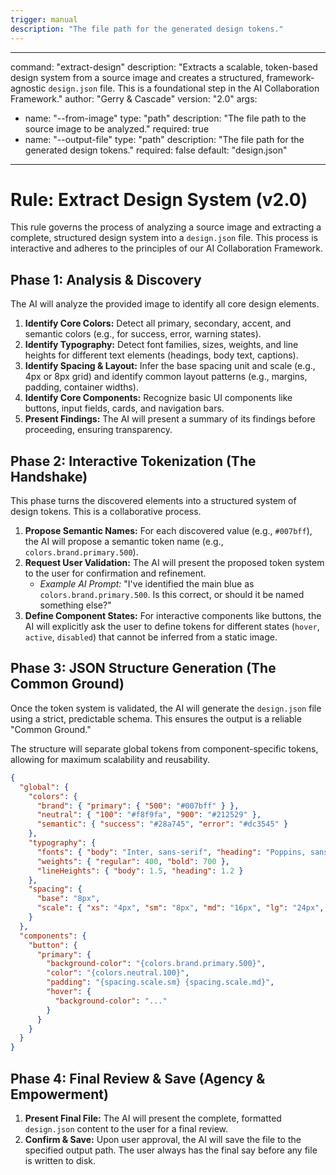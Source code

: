 ```yaml
---
trigger: manual
description: "The file path for the generated design tokens."
---
```


---
command: "extract-design"
description: "Extracts a scalable, token-based design system from a source image and creates a structured, framework-agnostic `design.json` file. This is a foundational step in the AI Collaboration Framework."
author: "Gerry & Cascade"
version: "2.0"
args:
  - name: "--from-image"
    type: "path"
    description: "The file path to the source image to be analyzed."
    required: true
  - name: "--output-file"
    type: "path"
    description: "The file path for the generated design tokens."
    required: false
    default: "design.json"
---

# Rule: Extract Design System (v2.0)

This rule governs the process of analyzing a source image and extracting a complete, structured design system into a `design.json` file. This process is interactive and adheres to the principles of our AI Collaboration Framework.

## Phase 1: Analysis & Discovery

The AI will analyze the provided image to identify all core design elements.

1.  **Identify Core Colors:** Detect all primary, secondary, accent, and semantic colors (e.g., for success, error, warning states).
2.  **Identify Typography:** Detect font families, sizes, weights, and line heights for different text elements (headings, body text, captions).
3.  **Identify Spacing & Layout:** Infer the base spacing unit and scale (e.g., 4px or 8px grid) and identify common layout patterns (e.g., margins, padding, container widths).
4.  **Identify Core Components:** Recognize basic UI components like buttons, input fields, cards, and navigation bars.
5.  **Present Findings:** The AI will present a summary of its findings before proceeding, ensuring transparency.

## Phase 2: Interactive Tokenization (The Handshake)

This phase turns the discovered elements into a structured system of design tokens. This is a collaborative process.

1.  **Propose Semantic Names:** For each discovered value (e.g., `#007bff`), the AI will propose a semantic token name (e.g., `colors.brand.primary.500`).
2.  **Request User Validation:** The AI will present the proposed token system to the user for confirmation and refinement.
    -   *Example AI Prompt:* "I've identified the main blue as `colors.brand.primary.500`. Is this correct, or should it be named something else?"
3.  **Define Component States:** For interactive components like buttons, the AI will explicitly ask the user to define tokens for different states (`hover`, `active`, `disabled`) that cannot be inferred from a static image.

## Phase 3: JSON Structure Generation (The Common Ground)

Once the token system is validated, the AI will generate the `design.json` file using a strict, predictable schema. This ensures the output is a reliable "Common Ground."

The structure will separate global tokens from component-specific tokens, allowing for maximum scalability and reusability.

```json
{
  "global": {
    "colors": {
      "brand": { "primary": { "500": "#007bff" } },
      "neutral": { "100": "#f8f9fa", "900": "#212529" },
      "semantic": { "success": "#28a745", "error": "#dc3545" }
    },
    "typography": {
      "fonts": { "body": "Inter, sans-serif", "heading": "Poppins, sans-serif" },
      "weights": { "regular": 400, "bold": 700 },
      "lineHeights": { "body": 1.5, "heading": 1.2 }
    },
    "spacing": {
      "base": "8px",
      "scale": { "xs": "4px", "sm": "8px", "md": "16px", "lg": "24px", "xl": "32px" }
    }
  },
  "components": {
    "button": {
      "primary": {
        "background-color": "{colors.brand.primary.500}",
        "color": "{colors.neutral.100}",
        "padding": "{spacing.scale.sm} {spacing.scale.md}",
        "hover": {
          "background-color": "..."
        }
      }
    }
  }
}
```

## Phase 4: Final Review & Save (Agency & Empowerment)

1.  **Present Final File:** The AI will present the complete, formatted `design.json` content to the user for a final review.
2.  **Confirm & Save:** Upon user approval, the AI will save the file to the specified output path. The user always has the final say before any file is written to disk.
